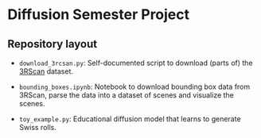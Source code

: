 # Diffusion Semester Project

## Repository layout

* `download_3rcsan.py`: Self-documented script to download (parts of)
  the [3RScan](https://github.com/WaldJohannaU/3RScan) dataset.

* `bounding_boxes.ipynb`: Notebook to download bounding box data from
  3RScan, parse the data into a dataset of scenes and visualize the scenes.

* `toy_example.py`: Educational diffusion model that learns to generate
  Swiss rolls.